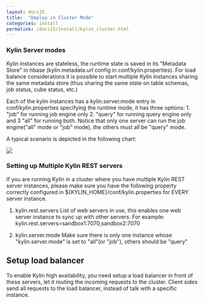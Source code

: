 ```yaml
---
layout: docs15
title:  "Deploy in Cluster Mode"
categories: install
permalink: /docs15/install/kylin_cluster.html
---
```



### Kylin Server modes

Kylin instances are stateless,  the runtime state is saved in its "Metadata Store" in hbase (kylin.metadata.url config in conf/kylin.properties). For load balance considerations it is possible to start multiple Kylin instances sharing the same metadata store (thus sharing the same state on table schemas, job status, cube status, etc.)

Each of the kylin instances has a kylin.server.mode entry in conf/kylin.properties specifying the runtime mode, it has three options: 1. "job" for running job engine only 2. "query" for running query engine only and 3 "all" for running both. Notice that only one server can run the job engine("all" mode or "job" mode), the others must all be "query" mode.

A typical scenario is depicted in the following chart:

![]( /images/install/kylin_server_modes.png)

### Setting up Multiple Kylin REST servers

If you are running Kylin in a cluster where you have multiple Kylin REST server instances, please make sure you have the following property correctly configured in ${KYLIN_HOME}/conf/kylin.properties for EVERY server instance.

1. kylin.rest.servers 
	List of web servers in use, this enables one web server instance to sync up with other servers. For example: kylin.rest.servers=sandbox1:7070,sandbox2:7070
  
2. kylin.server.mode
	Make sure there is only one instance whose "kylin.server.mode" is set to "all"(or "job"), others should be "query"
	
## Setup load balancer 

To enable Kylin high availability, you need setup a load balancer in front of these servers, let it routing the incoming requests to the cluster. Client sides send all requests to the load balancer, instead of talk with a specific instance. 
	
